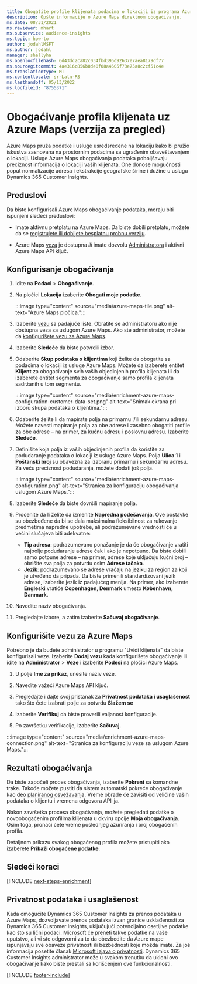 ```yaml
---
title: Obogatite profile klijenata podacima o lokaciji iz programa Azure Maps
description: Opšte informacije o Azure Maps direktnom obogaćivanju.
ms.date: 08/31/2021
ms.reviewer: mhart
ms.subservice: audience-insights
ms.topic: how-to
author: jodahlMSFT
ms.author: jodahl
manager: shellyha
ms.openlocfilehash: 6d43dc2ca82c034fbd396d92637e7aea8179df77
ms.sourcegitcommit: 4ae316c856b8de0f08a4605f73e75a8c2cf51c4e
ms.translationtype: MT
ms.contentlocale: sr-Latn-RS
ms.lasthandoff: 05/13/2022
ms.locfileid: "8755371"
---
```

# <a name="enrichment-of-customer-profiles-with-azure-maps-preview"></a>Obogaćivanje profila klijenata uz Azure Maps (verzija za pregled)

Azure Maps pruža podatke i usluge usredsređene na lokaciju kako bi pružio iskustva zasnovana na prostornim podacima sa ugrađenim obaveštavanjem o lokaciji. Usluge Azure Maps obogaćivanja podataka poboljšavaju preciznost informacija o lokaciji vaših klijenata. One donose mogućnosti poput normalizacije adresa i ekstrakcije geografske širine i dužine u uslugu Dynamics 365 Customer Insights.

## <a name="prerequisites"></a>Preduslovi

Da biste konfigurisali Azure Maps obogaćivanje podataka, moraju biti ispunjeni sledeći preduslovi:

- Imate aktivnu pretplatu na Azure Maps. Da biste dobili pretplatu, možete da se [registrujete ili dobijete besplatnu probnu verziju](https://azure.microsoft.com/services/azure-maps/).

- Azure Maps [veza](connections.md) je dostupna *ili* imate dozvolu [Administratora](permissions.md#admin) i aktivni Azure Maps API ključ.

## <a name="configure-the-enrichment"></a>Konfigurisanje obogaćivanja

1. Idite na **Podaci** > **Obogaćivanje**. 

1. Na pločici **Lokacija** izaberite **Obogati moje podatke**.

   :::image type="content" source="media/azure-maps-tile.png" alt-text="Azure Maps pločica.":::

1. Izaberite [vezu](connections.md) sa padajuće liste. Obratite se administratoru ako nije dostupna veza sa uslugom Azure Maps. Ako ste administrator, možete da [konfigurišete vezu za Azure Maps](#configure-the-connection-for-azure-maps). 

1. Izaberite **Sledeće** da biste potvrdili izbor.

1. Odaberite **Skup podataka o klijentima** koji želite da obogatite sa podacima o lokaciji iz usluge Azure Maps. Možete da izaberete entitet **Klijent** za obogaćivanje svih vaših objedinjenih profila klijenata ili da izaberete entitet segmenta za obogaćivanje samo profila klijenata sadržanih u tom segmentu.

    :::image type="content" source="media/enrichment-azure-maps-configuration-customer-data-set.png" alt-text="Snimak ekrana pri izboru skupa podataka o klijentima.":::

1. Odaberite želite li da mapirate polja na primarnu i/ili sekundarnu adresu. Možete navesti mapiranje polja za obe adrese i zasebno obogatiti profile za obe adrese – na primer, za kućnu adresu i poslovnu adresu. Izaberite **Sledeće**.

1. Definišite koja polja iz vaših objedinjenih profila da koristite za podudaranje podataka o lokaciji iz usluge Azure Maps. Polja **Ulica 1** i **Poštanski broj** su obavezna za izabranu primarnu i sekundarnu adresu. Za veću preciznost podudaranja, možete dodati još polja.

   :::image type="content" source="media/enrichment-azure-maps-configuration.png" alt-text="Stranica za konfiguraciju obogaćivanja uslugom Azure Maps.":::

1. Izaberite **Sledeće** da biste dovršili mapiranje polja.

1. Procenite da li želite da izmenite **Napredna podešavanja**. Ove postavke su obezbeđene da bi se dala maksimalna fleksibilnost za rukovanje predmetima napredne upotrebe, ali podrazumevane vrednosti će u većini slučajeva biti adekvatne:
   - **Tip adresa**: podrazumevano ponašanje je da će obogaćivanje vratiti najbolje podudaranje adrese čak i ako je nepotpuno. Da biste dobili samo potpune adrese – na primer, adrese koje uključuju kućni broj – obrišite sva polja za potvrdu osim **Adrese tačaka**. 
   - **Jezik**: podrazumevano se adrese vraćaju na jeziku za region za koji je utvrđeno da pripada. Da biste primenili standardizovani jezik adrese, izaberite jezik iz padajućeg menija. Na primer, ako izaberete **Engleski** vratiće **Copenhagen, Denmark** umesto **København, Danmark**.

1. Navedite naziv obogaćivanja.

1. Pregledajte izbore, a zatim izaberite **Sačuvaj obogaćivanje**.

## <a name="configure-the-connection-for-azure-maps"></a>Konfigurišite vezu za Azure Maps

Potrebno je da budete administrator u programu "Uvidi klijenata" da biste konfigurisali veze. Izaberite **Dodaj vezu** kada konfigurišete obogaćivanje ili idite na **Administrator** > **Veze** i izaberite **Podesi** na pločici Azure Maps.

1. U polje **Ime za prikaz**, unesite naziv veze.

1. Navedite važeći Azure Maps API ključ.

1. Pregledajte i dajte svoj pristanak za **Privatnost podataka i usaglašenost** tako što ćete izabrati polje za potvrdu **Slažem se**

1. Izaberite **Verifikuj** da biste proverili valjanost konfiguracije.

1. Po završetku verifikacije, izaberite **Sačuvaj**.

:::image type="content" source="media/enrichment-azure-maps-connection.png" alt-text="Stranica za konfiguraciju veze sa uslugom Azure Maps.":::

## <a name="enrichment-results"></a>Rezultati obogaćivanja

Da biste započeli proces obogaćivanja, izaberite **Pokreni** sa komandne trake. Takođe možete pustiti da sistem automatski pokreće obogaćivanje kao deo [planiranog osvežavanja](system.md#schedule-tab). Vreme obrade će zavisiti od veličine vaših podataka o klijentu i vremena odgovora API-ja.

Nakon završetka procesa obogaćivanja, možete pregledati podatke o novoobogaćenim profilima klijenata u okviru opcije **Moja obogaćivanja**. Osim toga, pronaći ćete vreme poslednjeg ažuriranja i broj obogaćenih profila.

Detaljnom prikazu svakog obogaćenog profila možete pristupiti ako izaberete **Prikaži obogaćene podatke**.

## <a name="next-steps"></a>Sledeći koraci

[!INCLUDE [next-steps-enrichment](includes/next-steps-enrichment.md)]

## <a name="data-privacy-and-compliance"></a>Privatnost podataka i usaglašenost

Kada omogućite Dynamics 365 Customer Insights za prenos podataka u Azure Maps, dozvoljavate prenos podataka izvan granice usklađenosti za Dynamics 365 Customer Insights, uključujući potencijalno osetljive podatke kao što su lični podaci. Microsoft će preneti takve podatke na vaše uputstvo, ali vi ste odgovorni za to da obezbedite da Azure mape ispunjavaju sve obaveze privatnosti ili bezbednosti koje možda imate. Za još informacija posetite članak [Microsoft izjava o privatnosti](https://go.microsoft.com/fwlink/?linkid=396732).
Dynamics 365 Customer Insights administrator može u svakom trenutku da ukloni ovo obogaćivanje kako biste prestali sa korišćenjem ove funkcionalnosti.

[!INCLUDE [footer-include](includes/footer-banner.md)]
